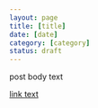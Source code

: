 ```yaml
---
layout: page
title: [title]
date: [date]
category: [category]
status: draft
---
```


post body text

[link text](link-URL "alt text")